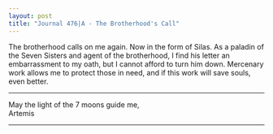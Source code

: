 ```yaml
---
layout: post
title: "Journal 476|A - The Brotherhood's Call"
---
```


The brotherhood calls on me again. Now in the form of Silas. As a paladin of the Seven Sisters and agent of the brotherhood, I find his letter an embarrassment to my oath, but I cannot afford to turn him down. Mercenary work allows me to protect those in need, and if this work will save souls, even better.

***
May the light of the 7 moons guide me,  
Artemis
***
